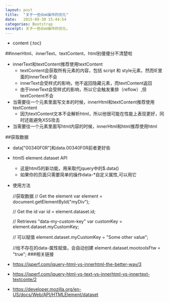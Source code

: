 ```yaml
---
layout: post
title:  "关于一些dom操作的优化"
date:   2015-09-30 15:44:54
categories: Bootstrap
excerpt: 关于一些dom操作的优化。
---
```


* content
{:toc}


##innerHtml、innerText、textContent、html别傻傻分不清楚啦  
* innerText和textContent推荐使用textContent
    *  textContent会获取所有元素的内容，包括 script 和 style元素，然而IE里面的innerText不会
    *  innerText会受样式的影响，他不返回隐藏元素，而textContent返回
    *  由于innerText会受样式的影响，所以它会触发重排（reflow）,但textContent不会
*  当需要往一个元素里面写文本的时候，innerHtml和textContent推荐使用textContent
    *  因为textContent文本不会解析html，所以他很可能在性能上表现更好，同时还能避免XSS攻击
*  当需要往一个元素里面写html内容的时候，innerHtml和html推荐使用html

##获取数据  
* data["00340F0R"]和data.00340F0R前者更好些
* html5 element.dataset API
   *  这是html5的新功能，用来取代jquery中的$.data()
   *  如果你的页面只需要简单的操作data-*自定义属性,可以用它
*  使用方法  
    <div id="myDiv" data-name="myDiv" data-id="myId" data-my-custom-key="This is the value"></div>  

    //获取数据
    // Get the element
    var element = document.getElementById("myDiv");

    // Get the id
    var id = element.dataset.id;
    
    // Retrieves "data-my-custom-key"
    var customKey = element.dataset.myCustomKey;
    
    // 可以赋值
    element.dataset.myCustomKey = "Some other value";
    
    //给不存在的data-属性赋值，会自动创建
    element.dataset.mootoolsFtw = "true"; 
###相关链接  
* https://jsperf.com/jquery-html-vs-innerhtml-the-better-way/3
* https://jsperf.com/jquery-html-vs-text-vs-innerhtml-vs-innertext-textconte/2
* https://developer.mozilla.org/en-US/docs/Web/API/HTMLElement/dataset
